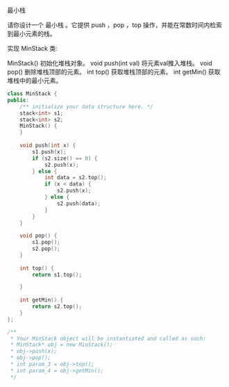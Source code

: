 <!--
 * @Author: huangqianfei
 * @Date: 2023-10-03 07:47:36
 * @LastEditTime: 2023-10-03 07:48:07
 * @Description: 
-->

最小栈

请你设计一个 最小栈 。它提供 push ，pop ，top 操作，并能在常数时间内检索到最小元素的栈。

实现 MinStack 类:

MinStack() 初始化堆栈对象。
void push(int val) 将元素val推入堆栈。
void pop() 删除堆栈顶部的元素。
int top() 获取堆栈顶部的元素。
int getMin() 获取堆栈中的最小元素。

```cpp
class MinStack {
public:
    /** initialize your data structure here. */
    stack<int> s1;
    stack<int> s2;
    MinStack() {
    }
    
    void push(int x) {
        s1.push(x);
        if (s2.size() == 0) {
            s2.push(x);
        } else {
            int data = s2.top();
            if (x < data) {
                s2.push(x);
            } else {
                s2.push(data);
            }
        }
    }
    
    void pop() {
        s1.pop();
        s2.pop();
    }
    
    int top() {
        return s1.top();

    }
    
    int getMin() {
        return s2.top();
    }
};

/**
 * Your MinStack object will be instantiated and called as such:
 * MinStack* obj = new MinStack();
 * obj->push(x);
 * obj->pop();
 * int param_3 = obj->top();
 * int param_4 = obj->getMin();
 */
```